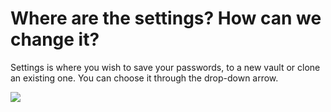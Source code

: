 # Where are the settings? How can we change it?

<p class="no-margin">Settings is where you wish to save your passwords, to a new vault or clone an existing one. You can choose it through the drop-down arrow.</p>
<p class="no-margin"></p>
<div class="intercom-container"><img src="/assets/img/teams-pro/image_60.png"></div>


<Intercom />
<Clarity />
<GoogleAnalytics />
